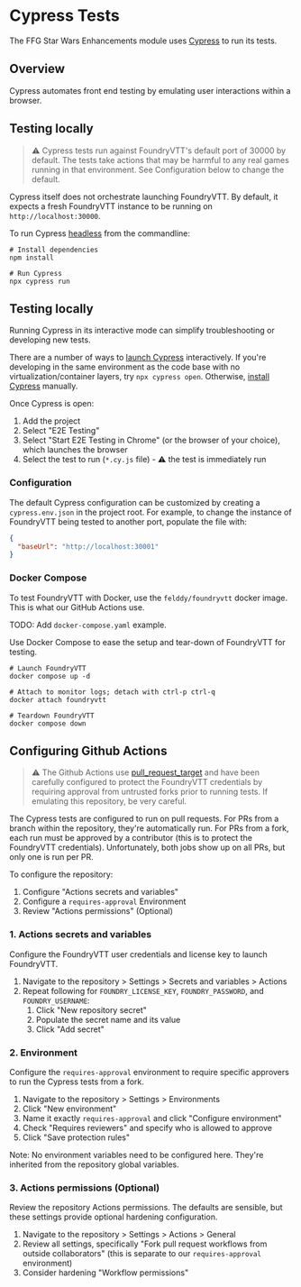 # Cypress Tests

The FFG Star Wars Enhancements module uses [Cypress](https://www.cypress.io/) to run its tests.

## Overview

Cypress automates front end testing by emulating user interactions within a browser.

## Testing locally

> :warning: Cypress tests run against FoundryVTT's default port of 30000 by default. The tests take actions that may be harmful to any real games running in that environment. See Configuration below to change the default.

Cypress itself does not orchestrate launching FoundryVTT. By default, it expects a fresh FoundryVTT instance to be running on `http://localhost:30000`.

To run Cypress [headless](https://en.wikipedia.org/wiki/Headless_browser) from the commandline:

```shell
# Install dependencies
npm install

# Run Cypress
npx cypress run
```

## Testing locally

Running Cypress in its interactive mode can simplify troubleshooting or developing new tests.

There are a number of ways to [launch Cypress](https://docs.cypress.io/guides/getting-started/opening-the-app) interactively.
If you're developing in the same environment as the code base with no virtualization/container layers, try `npx cypress open`.
Otherwise, [install Cypress](https://docs.cypress.io/guides/getting-started/installing-cypress) manually.

Once Cypress is open:

1. Add the project
2. Select "E2E Testing"
3. Select "Start E2E Testing in Chrome" (or the browser of your choice), which launches the browser
4. Select the test to run (`*.cy.js` file) - :warning: the test is immediately run

### Configuration

The default Cypress configuration can be customized by creating a `cypress.env.json` in the project root. For example, to change the instance of FoundryVTT being tested to another port, populate the file with:

```json
{
  "baseUrl": "http://localhost:30001"
}
```

### Docker Compose

To test FoundryVTT with Docker, use the `felddy/foundryvtt` docker image. This is what our GitHub Actions use.

TODO: Add `docker-compose.yaml` example.

Use Docker Compose to ease the setup and tear-down of FoundryVTT for testing.

```shell
# Launch FoundryVTT
docker compose up -d

# Attach to monitor logs; detach with ctrl-p ctrl-q
docker attach foundryvtt

# Teardown FoundryVTT
docker compose down
```

## Configuring Github Actions

> :warning: The Github Actions use [pull_request_target](https://securitylab.github.com/research/github-actions-preventing-pwn-requests/) and have been carefully configured to protect the FoundryVTT credentials by requiring approval from untrusted forks prior to running tests. If emulating this repository, be very careful.

The Cypress tests are configured to run on pull requests. For PRs from a branch within the repository, they're automatically run. For PRs from a fork, each run must be approved by a contributor (this is to protect the FoundryVTT credentials). Unfortunately, both jobs show up on all PRs, but only one is run per PR.

To configure the repository:

1. Configure "Actions secrets and variables"
2. Configure a `requires-approval` Environment
3. Review "Actions permissions" (Optional)

### 1. Actions secrets and variables

Configure the FoundryVTT user credentials and license key to launch FoundryVTT.

1. Navigate to the repository > Settings > Secrets and variables > Actions
2. Repeat following for `FOUNDRY_LICENSE_KEY`, `FOUNDRY_PASSWORD`, and `FOUNDRY_USERNAME`:
   1. Click "New repository secret"
   2. Populate the secret name and its value
   3. Click "Add secret"

### 2. Environment

Configure the `requires-approval` environment to require specific approvers to run the Cypress tests from a fork.

1. Navigate to the repository > Settings > Environments
2. Click "New environment"
3. Name it exactly `requires-approval` and click "Configure environment"
4. Check "Requires reviewers" and specify who is allowed to approve
5. Click "Save protection rules"

Note: No environment variables need to be configured here. They're inherited from the repository global variables.

### 3. Actions permissions (Optional)

Review the repository Actions permissions. The defaults are sensible, but these settings provide optional hardening configuration.

1. Navigate to the repository > Settings > Actions > General
2. Review all settings, specifically "Fork pull request workflows from outside collaborators"
   (this is separate to our `requires-approval` environment)
3. Consider hardening "Workflow permissions"
